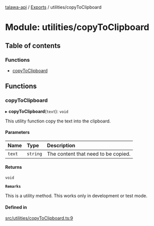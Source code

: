 [talawa-api](../README.md) / [Exports](../modules.md) / utilities/copyToClipboard

# Module: utilities/copyToClipboard

## Table of contents

### Functions

- [copyToClipboard](utilities_copyToClipboard.md#copytoclipboard)

## Functions

### copyToClipboard

▸ **copyToClipboard**(`text`): `void`

This utility function copy the text into the clipboard.

#### Parameters

| Name | Type | Description |
| :------ | :------ | :------ |
| `text` | `string` | The content that need to be copied. |

#### Returns

`void`

**`Remarks`**

This is a utility method. This works only in development or test mode.

#### Defined in

[src/utilities/copyToClipboard.ts:9](https://github.com/PalisadoesFoundation/talawa-api/blob/1432ce3/src/utilities/copyToClipboard.ts#L9)
